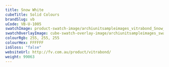 ```yaml
---
title: Snow White
cubeTitle: Solid Colours
brandSlug: vb
uCode: VB-U-1005
swatchImage: product-swatch-image/archiunitsampleimages_vitrabond_Snow_White.jpg
swatchOverlayImage: cube-swatch-overlay-image/archiunitsampleimages_swatch-overlay_vitrabond.png
colourRgb: 255, 255, 255
colourHex: FFFFFF
isGloss: "false"
websiteUrl: http://fv.com.au/product/vitrabond/
weight: 99063
---
```

